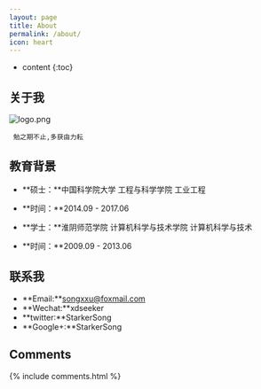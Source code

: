 ```yaml
---
layout: page
title: About
permalink: /about/
icon: heart
---
```


* content
{:toc}

## 关于我

![logo.png](http://7xucao.com1.z0.glb.clouddn.com/logo.jpg)


 
   	 勉之期不止,多获由力耘



## 教育背景

- **硕士：**中国科学院大学	工程与科学学院	工业工程	 
- **时间：**2014.09 - 2017.06

- **学士：**淮阴师范学院	计算机科学与技术学院	计算机科学与技术
- **时间：**2009.09 - 2013.06			 

## 联系我

- **Email:**songxxu@foxmail.com
- **Wechat:**xdseeker
- **twitter:**StarkerSong
- **Google+:**StarkerSong

## Comments

{% include comments.html %}
